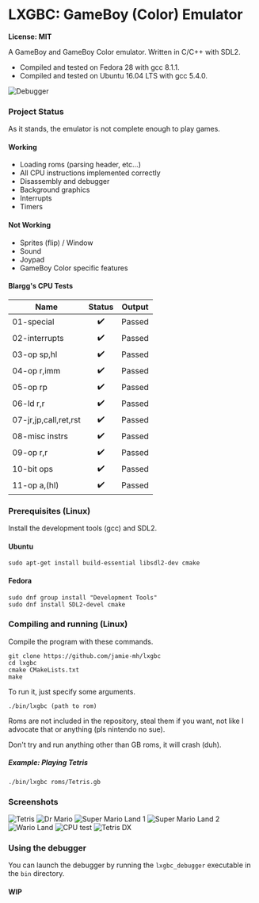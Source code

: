 # LXGBC: GameBoy (Color) Emulator

**License: MIT**

A GameBoy and GameBoy Color emulator. Written in C/C++ with SDL2.

- Compiled and tested on Fedora 28 with gcc 8.1.1.
- Compiled and tested on Ubuntu 16.04 LTS with gcc 5.4.0.

![Debugger](https://raw.githubusercontent.com/jamie-mh/lxgbc/master/doc/debugger.png)

### Project Status

As it stands, the emulator is not complete enough to play games.

#### Working

- Loading roms (parsing header, etc...)
- All CPU instructions implemented correctly
- Disassembly and debugger
- Background graphics
- Interrupts
- Timers

#### Not Working

- Sprites (flip) / Window
- Sound
- Joypad
- GameBoy Color specific features

#### Blargg's CPU Tests

| Name          | Status | Output |
| ------------- |:------:|:------:|
| 01-special | :heavy_check_mark: | Passed |
| 02-interrupts | :heavy_check_mark: | Passed |
| 03-op sp,hl | :heavy_check_mark: | Passed |
| 04-op r,imm | :heavy_check_mark: | Passed |
| 05-op rp | :heavy_check_mark: | Passed |
| 06-ld r,r | :heavy_check_mark: | Passed |
| 07-jr,jp,call,ret,rst | :heavy_check_mark: | Passed |
| 08-misc instrs | :heavy_check_mark: | Passed |
| 09-op r,r | :heavy_check_mark: | Passed |
| 10-bit ops | :heavy_check_mark: | Passed |
| 11-op a,(hl) | :heavy_check_mark: | Passed |

### Prerequisites (Linux)

Install the development tools (gcc) and SDL2.

#### Ubuntu

```
sudo apt-get install build-essential libsdl2-dev cmake
```

#### Fedora

```
sudo dnf group install "Development Tools"
sudo dnf install SDL2-devel cmake
```


### Compiling and running (Linux)

Compile the program with these commands.

```
git clone https://github.com/jamie-mh/lxgbc
cd lxgbc
cmake CMakeLists.txt
make
```

To run it, just specify some arguments.

```
./bin/lxgbc (path to rom)
```

Roms are not included in the repository, steal them if you want, not like I advocate that or anything (pls nintendo no sue).

Don't try and run anything other than GB roms, it will crash (duh).


##### Example: Playing Tetris

```
./bin/lxgbc roms/Tetris.gb
```
### Screenshots

![Tetris](https://raw.githubusercontent.com/jamie-mh/lxgbc/master/doc/tetris.png)
![Dr Mario](https://raw.githubusercontent.com/jamie-mh/lxgbc/master/doc/drmario.png)
![Super Mario Land 1](https://raw.githubusercontent.com/jamie-mh/lxgbc/master/doc/mario1.png)
![Super Mario Land 2](https://raw.githubusercontent.com/jamie-mh/lxgbc/master/doc/mario2.png)
![Wario Land](https://raw.githubusercontent.com/jamie-mh/lxgbc/master/doc/wario.png)
![CPU test](https://raw.githubusercontent.com/jamie-mh/lxgbc/master/doc/cpuinstr.png)
![Tetris DX](https://raw.githubusercontent.com/jamie-mh/lxgbc/master/doc/tetrisdx.png)

### Using the debugger

You can launch the debugger by running the ``` lxgbc_debugger ``` executable in the ``` bin ``` directory.

#### WIP
